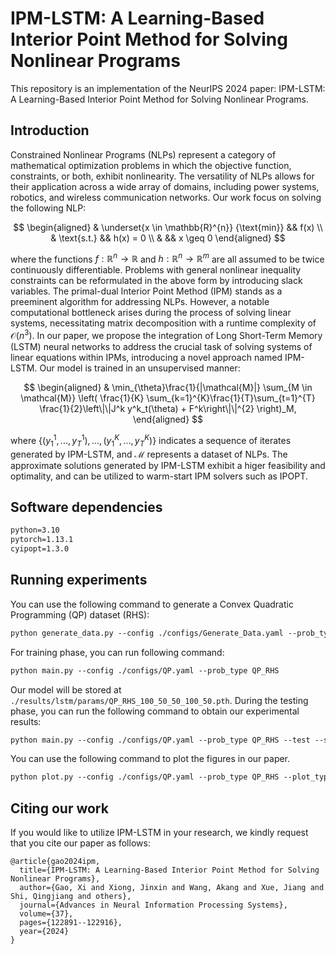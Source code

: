 # IPM-LSTM: A Learning-Based Interior Point Method for Solving Nonlinear Programs
This repository is an implementation of the NeurIPS 2024 paper: IPM-LSTM: A Learning-Based Interior Point Method for Solving Nonlinear Programs.
## Introduction
Constrained Nonlinear Programs (NLPs) represent a category of mathematical optimization problems in which the objective function, constraints, or both, exhibit nonlinearity. The versatility of NLPs allows for their application across a wide array of domains, including power systems, robotics, and wireless communication networks. Our work focus on solving the following NLP:

$$
\begin{aligned}
        & \underset{x \in \mathbb{R}^{n}} {\text{min}} &&  f(x)      \\
        &  \text{s.t.} &&  h(x) = 0    \\
        & &&  x \geq 0 
\end{aligned}
$$

where the functions $f:\mathbb{R}^n\rightarrow \mathbb{R}$ and $h:\mathbb{R}^n\rightarrow \mathbb{R}^m$ are all assumed to be twice continuously differentiable. Problems with general nonlinear inequality constraints can be reformulated in the above form by introducing slack variables. The primal-dual Interior Point Method (IPM) stands as a preeminent algorithm for addressing NLPs. However, a notable computational bottleneck arises during the process of solving linear systems, necessitating matrix decomposition with a runtime complexity of $\mathcal{O}(n^3)$. In our paper, we propose the integration of Long Short-Term Memory (LSTM) neural networks to address the crucial task of solving systems of linear equations within IPMs, introducing a novel approach named IPM-LSTM. Our model is trained in an unsupervised manner:

$$
\begin{aligned}
        & \min_{\theta}\frac{1}{|\mathcal{M}|} \sum_{M \in \mathcal{M}} \left( \frac{1}{K}  \sum_{k=1}^{K}\frac{1}{T}\sum_{t=1}^{T} \frac{1}{2}\left\|\|J^k y^k_t(\theta) + F^k\right\|\|^{2} \right)_M,
\end{aligned}
$$

where $\{(y^1_1,..., y^1_T), ..., (y^K_1,..., y^K_T)\}$ indicates a sequence of iterates generated by IPM-LSTM, and $\mathcal{M}$ represents a dataset of NLPs. The approximate solutions generated by IPM-LSTM exhibit a higer feasibility and optimality, and can be utilized to warm-start IPM solvers such as IPOPT.

## Software dependencies

```markdown
python=3.10
pytorch=1.13.1 
cyipopt=1.3.0
```
## Running experiments

You can use the following command to generate a Convex Quadratic Programming (QP) dataset (RHS):
```markdown
python generate_data.py --config ./configs/Generate_Data.yaml --prob_type Convex_QP_RHS
```
For training phase, you can run following command:
```markdown
python main.py --config ./configs/QP.yaml --prob_type QP_RHS
```
Our model will be stored at `./results/lstm/params/QP_RHS_100_50_50_100_50.pth`. During the testing phase, you can run the following command to obtain our experimental results:
```markdown
python main.py --config ./configs/QP.yaml --prob_type QP_RHS --test --solver ipopt --save_sol
```
You can use the following command to plot the figures in our paper.
```markdown
python plot.py --config ./configs/QP.yaml --prob_type QP_RHS --plot_type Objective_values
```
## Citing our work
If you would like to utilize IPM-LSTM in your research, we kindly request that you cite our paper as follows:

```text
@article{gao2024ipm,
  title={IPM-LSTM: A Learning-Based Interior Point Method for Solving Nonlinear Programs},
  author={Gao, Xi and Xiong, Jinxin and Wang, Akang and Xue, Jiang and Shi, Qingjiang and others},
  journal={Advances in Neural Information Processing Systems},
  volume={37},
  pages={122891--122916},
  year={2024}
}
```
